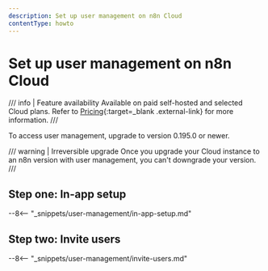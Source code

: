 ```yaml
---
description: Set up user management on n8n Cloud
contentType: howto
---
```


# Set up user management on n8n Cloud

/// info | Feature availability
Available on paid self-hosted and selected Cloud plans. Refer to [Pricing](https://n8n.io/pricing/){:target=_blank .external-link} for more information.
///

To access user management, upgrade to version 0.195.0 or newer.

/// warning | Irreversible upgrade
Once you upgrade your Cloud instance to an n8n version with user management, you can't downgrade your version.
///

## Step one: In-app setup

--8<-- "_snippets/user-management/in-app-setup.md"

## Step two: Invite users

--8<-- "_snippets/user-management/invite-users.md"
